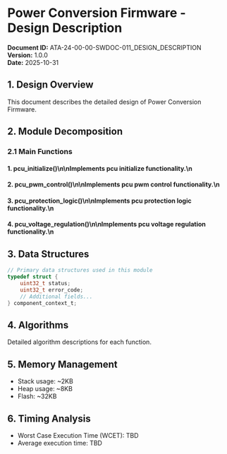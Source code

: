 # Power Conversion Firmware - Design Description

**Document ID:** ATA-24-00-00-SWDOC-011_DESIGN_DESCRIPTION  
**Version:** 1.0.0  
**Date:** 2025-10-31

## 1. Design Overview

This document describes the detailed design of Power Conversion Firmware.

## 2. Module Decomposition

### 2.1 Main Functions

#### 1. pcu_initialize()\n\nImplements pcu initialize functionality.\n
#### 2. pcu_pwm_control()\n\nImplements pcu pwm control functionality.\n
#### 3. pcu_protection_logic()\n\nImplements pcu protection logic functionality.\n
#### 4. pcu_voltage_regulation()\n\nImplements pcu voltage regulation functionality.\n

## 3. Data Structures

```c
// Primary data structures used in this module
typedef struct {
    uint32_t status;
    uint32_t error_code;
    // Additional fields...
} component_context_t;
```

## 4. Algorithms

Detailed algorithm descriptions for each function.

## 5. Memory Management

- Stack usage: ~2KB
- Heap usage: ~8KB
- Flash: ~32KB

## 6. Timing Analysis

- Worst Case Execution Time (WCET): TBD
- Average execution time: TBD
